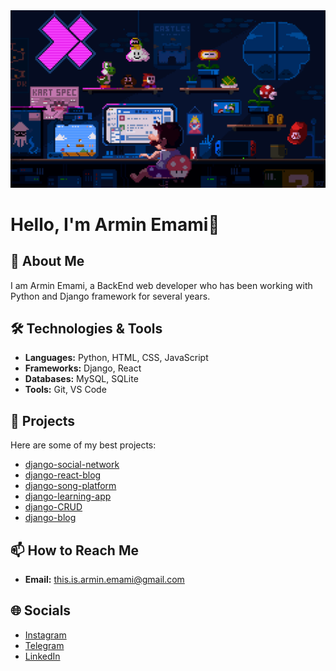 <img src="programming.gif" />

# Hello, I'm Armin Emami👋

<!-- ![Profile Views](https://komarev.com/ghpvc/?username=this-is-armin&color=blue) -->

## 🚀 About Me
I am Armin Emami, a BackEnd web developer who has been working with Python and Django framework for several years.

## 🛠️ Technologies & Tools
- **Languages:** Python, HTML, CSS, JavaScript
- **Frameworks:** Django, React
- **Databases:** MySQL, SQLite
- **Tools:** Git, VS Code

## 💼 Projects
Here are some of my best projects:

- [django-social-network](https://github.com/this-is-armin/django-social-network)
- [django-react-blog](https://github.com/this-is-armin/django-react-blog)
- [django-song-platform](https://github.com/this-is-armin/django-song-platform)
- [django-learning-app](https://github.com/this-is-armin/django-learning-app)
- [django-CRUD](https://github.com/this-is-armin/django-CRUD)
- [django-blog](https://github.com/this-is-armin/django-blog)

## 📫 How to Reach Me
- **Email:** [this.is.armin.emami@gmail.com](mailto:this.is.armin.emami@gmail.com)

## 🌐 Socials
- [Instagram](https://instagram.com/this.is.armin.emami)
- [Telegram](https://t.me/this_is_armin_emami)
- [LinkedIn](https://www.linkedin.com/in/armin-emami-599106355)
